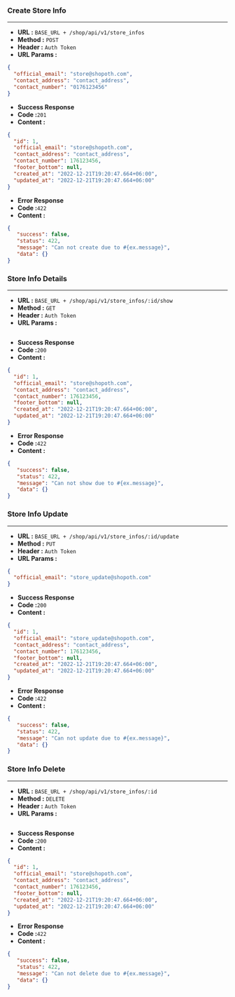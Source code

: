 ### Create Store Info
___

* **URL :** `BASE_URL + /shop/api/v1/store_infos`
* **Method :** `POST`
* **Header :** `Auth Token`
* **URL Params :**

```json
{
  "official_email": "store@shopoth.com",
  "contact_address": "contact_address",
  "contact_number": "0176123456"
}
```
* **Success Response**
 * **Code :**`201`
 * **Content :**
```json
{
  "id": 1,
  "official_email": "store@shopoth.com",
  "contact_address": "contact_address",
  "contact_number": 176123456,
  "footer_bottom": null,
  "created_at": "2022-12-21T19:20:47.664+06:00",
  "updated_at": "2022-12-21T19:20:47.664+06:00"
}
```
* **Error Response**
 * **Code :**`422`
 * **Content :**
```json
{
   "success": false,
   "status": 422,
   "message": "Can not create due to #{ex.message}",
   "data": {}
}
```
### Store Info Details
___

* **URL :** `BASE_URL + /shop/api/v1/store_infos/:id/show`
* **Method :** `GET`
* **Header :** `Auth Token`
* **URL Params :**

```json
```
* **Success Response**
 * **Code :**`200`
 * **Content :**
```json
{
  "id": 1,
  "official_email": "store@shopoth.com",
  "contact_address": "contact_address",
  "contact_number": 176123456,
  "footer_bottom": null,
  "created_at": "2022-12-21T19:20:47.664+06:00",
  "updated_at": "2022-12-21T19:20:47.664+06:00"
}
```
* **Error Response**
 * **Code :**`422`
 * **Content :**
```json
{
   "success": false,
   "status": 422,
   "message": "Can not show due to #{ex.message}",
   "data": {}
}
```
### Store Info Update
___

* **URL :** `BASE_URL + /shop/api/v1/store_infos/:id/update`
* **Method :** `PUT`
* **Header :** `Auth Token`
* **URL Params :**

```json
{
  "official_email": "store_update@shopoth.com"
}
```
* **Success Response**
 * **Code :**`200`
 * **Content :**
```json
{
  "id": 1,
  "official_email": "store_update@shopoth.com",
  "contact_address": "contact_address",
  "contact_number": 176123456,
  "footer_bottom": null,
  "created_at": "2022-12-21T19:20:47.664+06:00",
  "updated_at": "2022-12-21T19:20:47.664+06:00"
}
```
* **Error Response**
 * **Code :**`422`
 * **Content :**
```json
{
   "success": false,
   "status": 422,
   "message": "Can not update due to #{ex.message}",
   "data": {}
}
```
### Store Info Delete
___

* **URL :** `BASE_URL + /shop/api/v1/store_infos/:id`
* **Method :** `DELETE`
* **Header :** `Auth Token`
* **URL Params :**

```json
```
* **Success Response**
 * **Code :**`200`
 * **Content :**
```json
{
  "id": 1,
  "official_email": "store@shopoth.com",
  "contact_address": "contact_address",
  "contact_number": 176123456,
  "footer_bottom": null,
  "created_at": "2022-12-21T19:20:47.664+06:00",
  "updated_at": "2022-12-21T19:20:47.664+06:00"
}
```
* **Error Response**
 * **Code :**`422`
 * **Content :**
```json
{
   "success": false,
   "status": 422,
   "message": "Can not delete due to #{ex.message}",
   "data": {}
}
```
